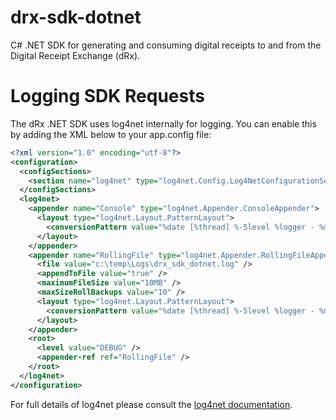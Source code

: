 # drx-sdk-dotnet

C# .NET SDK for generating and consuming digital receipts to and from the Digital Receipt Exchange (dRx).

# Logging SDK Requests
The dRx .NET SDK uses log4net internally for logging. You can enable this by adding the XML below to your app.config file:
```xml
<?xml version="1.0" encoding="utf-8"?>
<configuration>
  <configSections>
    <section name="log4net" type="log4net.Config.Log4NetConfigurationSectionHandler, log4net" />
  </configSections>
  <log4net>
    <appender name="Console" type="log4net.Appender.ConsoleAppender">
      <layout type="log4net.Layout.PatternLayout">
        <conversionPattern value="%date [%thread] %-5level %logger - %message%newline" />
      </layout>
    </appender>
    <appender name="RollingFile" type="log4net.Appender.RollingFileAppender">
      <file value="c:\temp\Logs\drx_sdk_dotnet.log" />
      <appendToFile value="true" />
      <maximumFileSize value="10MB" />
      <maxSizeRollBackups value="10" />
      <layout type="log4net.Layout.PatternLayout">
        <conversionPattern value="%date [%thread] %-5level %logger - %message%newline" />
      </layout>
    </appender>
    <root>
      <level value="DEBUG" />
      <appender-ref ref="RollingFile" />
    </root>
  </log4net>
</configuration>
```

For full details of log4net please consult the [log4net documentation](https://logging.apache.org/log4net/).
